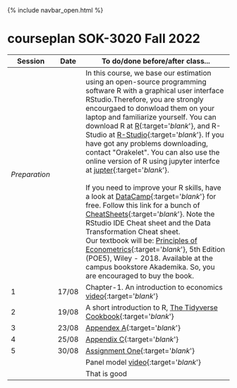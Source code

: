 {% include navbar_open.html %}

# courseplan SOK-3020 Fall 2022

| Session <img width=80/>  | Date  |To do/done before/after class... <img width=200/>  |
|-----------------------|---------|-----------------------------------| 
|*Preparation*  | | In this course, we base our estimation using an open-source programming software R with a graphical user interface RStudio.Therefore, you are strongly encourgaed to donwload them on your laptop and familiarize yourself. You can download R at [R](http://www.r-project.org){:target='_blank_'}, and R-Studio at [R-Studio](http://www.rstudio.com){:target='_blank_'}. If you have got any problems downloading, contact "Orakelet". You can also use the online version of R using jupyter interfce at [jupter](https://jupyter.uit.no){:target='_blank_'}.  <br />                                                                                                                                                                                                <br />                                                                                                                                                              If you need to improve your R skills, have a look at [DataCamp](https://www.datacamp.com/courses/free-introduction-to-r){:target='_blank_'} for free. Follow this link for a bunch of [CheatSheets](https://www.rstudio.com/resources/cheatsheets/){:target='_blank_'}. Note the RStudio IDE Cheat sheet and the Data Transformation Cheat sheet.                             <br/>                                                                                                                                                                Our textbook will be: [Principles of Econometrics](http://principlesofeconometrics.com/poe5/poe5.html){:target='_blank_'}, 5th Edition (POE5), Wiley - 2018. Available at the campus bookstore Akademika. So, you are encouraged to buy the book. |                                                   <br />
| 1|17/08 | Chapter-1. An introduction to economics <br/> [video](https://mediasite.uit.no/Mediasite/Play/9cee358de25d442ab518736322b7b0841d){:target='_blank_'} |
| 2|19/08| A short introduction to R, [The Tidyverse Cookbook](https://rstudio-education.github.io/tidyverse-cookbook/){:target='_blank_'} |
| 3|23/08 |[Appendex A](https://github.com/uit-sok-3020-H22/uit-sok-3020-H22.github.io/blob/main/R/Appendex_A.R){:target='_blank_'}   |
| 4|25/08| [Appendix C](https://github.com/uit-sok-3020-H22/uit-sok-3020-H22.github.io/blob/main/R/Appendix%20C.R){:target='_blank_'}|
| 5|30/08| [Assignment One](https://github.com/uit-sok-3020-H22/uit-sok-3020-H22.github.io/blob/main/Assignment/Assignment%20one.md){:target='_blank_'}| 
| | | Panel model [video](https://mediasite.uit.no/Mediasite/Play/605c35d2405d4b2f88b95c0cce60c6b11d){:target='_blank_'}|
| | |That is good | 
